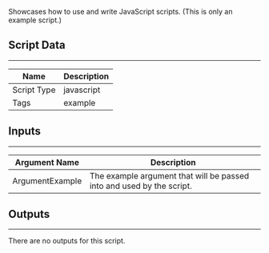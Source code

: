 Showcases how to use and write JavaScript scripts. (This is only an example script.)

## Script Data

---

| **Name** | **Description** |
| --- | --- |
| Script Type | javascript |
| Tags | example |

## Inputs

---

| **Argument Name** | **Description** |
| --- | --- |
| ArgumentExample | The example argument that will be passed into and used by the script. |

## Outputs

---
There are no outputs for this script.
